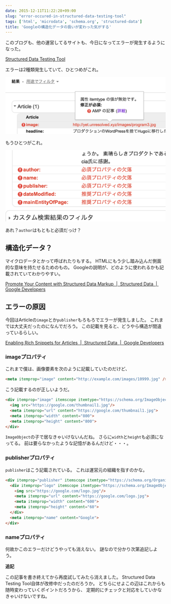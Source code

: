 ```yaml
---
date: 2015-12-11T11:22:28+09:00
slug: "error-occured-in-structured-data-testing-tool"
tags: ['html', 'microdata', 'schema.org', 'structured-data']
title: 'Googleの構造化データの扱いが変わった気がする'
---
```


このブログも、他の運営してるサイトも、今日になってエラーが発生するようになった。

[Structured Data Testing Tool](https://developers.google.com/structured-data/testing-tool/)

エラーは2種類発生していて、ひとつめがこれ。

[<img src="/images/2015-12-11/error1.png" alt="error">](/images/2015-12-11/error1.png)

もうひとつがこれ。

[<img src="/images/2015-12-11/error2.png" alt="error">](/images/2015-12-11/error2.png)

あれ？`author`はもともと必須だっけ？

## 構造化データ？

マイクロデータとかって呼ばれたりもする。
HTMLにもう少し踏み込んだ側面的な意味を持たせるためのもの。
Googleの説明が、どのように使われるかも記載されていてわかりやすい。

[Promote Your Content with Structured Data Markup  |  Structured Data  |  Google Developers](https://developers.google.com/structured-data/)

## エラーの原因

今回はArticleの`image`とか`publisher`もろもろでエラーが発生しました。
これまでは大丈夫だったのになんでだろう。
この記載を見ると、どうやら構造が間違っているらしい。

[Enabling Rich Snippets for Articles  |  Structured Data  |  Google Developers](https://developers.google.com/structured-data/rich-snippets/articles?hl=ja)

### imageプロパティ

これまで僕は、画像要素を次のように記載していたのだけど、

``` html
<meta itemprop="image" content="http://example.com/images/10999.jpg" />
```

こう記載するのが正しいようだ。

``` html
<div itemprop="image" itemscope itemtype="https://schema.org/ImageObject">
  <img src="https://google.com/thumbnail1.jpg"/>
  <meta itemprop="url" content="https://google.com/thumbnail1.jpg">
  <meta itemprop="width" content="800">
  <meta itemprop="height" content="800">
</div>
```

`ImageObject`の子で居なきゃいけないんだね。
さらに`width`と`height`も必須になってる。
前は要らなかったような記憶があるんだけど・・・。

### publisherプロパティ

`publisher`はこう記載されている。
これは運営元の組織を指すのかな。

``` html
<div itemprop="publisher" itemscope itemtype="https://schema.org/Organization">
  <div itemprop="logo" itemscope itemtype="https://schema.org/ImageObject">
    <img src="https://google.com/logo.jpg"/>
    <meta itemprop="url" content="https://google.com/logo.jpg">
    <meta itemprop="width" content="600">
    <meta itemprop="height" content="60">
  </div>
  <meta itemprop="name" content="Google">
</div>
```

### nameプロパティ

何故かこのエラーだけどうやっても消えない。
謎なので分かり次第追記しよう。

**追記**

この記事を書き終えてから再度試してみたら消えました。
Structured Data Testing Tool自体が改修中だったのだろうか。
どちらにせよこの辺はこれからも随時変わっていくポイントだろうから、
定期的にチェックと対応をしていかなきゃいけないですね。

